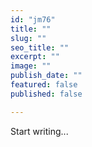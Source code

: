 ```yaml
---
id: "jm76"
title: ""
slug: ""
seo_title: ""
excerpt: ""
image: ""
publish_date: ""
featured: false
published: false

---
```


Start writing...
